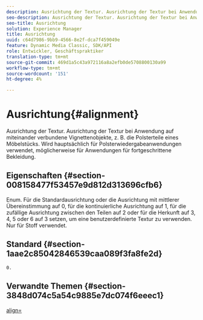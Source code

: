 ```yaml
---
description: Ausrichtung der Textur. Ausrichtung der Textur bei Anwendung auf miteinander verbundene Vignettenobjekte, z. B. die Polsterteile eines Möbelstücks. Wird hauptsächlich für Polsterwiedergabeanwendungen verwendet, möglicherweise für Anwendungen für fortgeschrittene Bekleidung.
seo-description: Ausrichtung der Textur. Ausrichtung der Textur bei Anwendung auf miteinander verbundene Vignettenobjekte, z. B. die Polsterteile eines Möbelstücks. Wird hauptsächlich für Polsterwiedergabeanwendungen verwendet, möglicherweise für Anwendungen für fortgeschrittene Bekleidung.
seo-title: Ausrichtung
solution: Experience Manager
title: Ausrichtung
uuid: c64d7986-9bb9-4566-8e2f-dca7f459049e
feature: Dynamic Media Classic, SDK/API
role: Entwickler, Geschäftspraktiker
translation-type: tm+mt
source-git-commit: 469d1a5c43a972116a8a2efb0de5708800130a99
workflow-type: tm+mt
source-wordcount: '151'
ht-degree: 4%

---
```



# Ausrichtung{#alignment}

Ausrichtung der Textur. Ausrichtung der Textur bei Anwendung auf miteinander verbundene Vignettenobjekte, z. B. die Polsterteile eines Möbelstücks. Wird hauptsächlich für Polsterwiedergabeanwendungen verwendet, möglicherweise für Anwendungen für fortgeschrittene Bekleidung.

## Eigenschaften {#section-008158477f53457e9d812d313696cfb6}

Enum. Für die Standardausrichtung oder die Ausrichtung mit mittlerer Übereinstimmung auf 0, für die kontinuierliche Ausrichtung auf 1, für die zufällige Ausrichtung zwischen den Teilen auf 2 oder für die Herkunft auf 3, 4, 5 oder 6 auf 3 setzen, um eine benutzerdefinierte Textur zu verwenden. Nur für Stoff verwendet.

## Standard {#section-1aae2c85042846539caa089f3fa8fe2d}

`0.`

## Verwandte Themen {#section-3848d074c5a54c9885e7dc074f6eeec1}

[align=](../../../../../ir-api/http-protocol/image-rendering-api-ref/c-ir-http-protocol-ref/c-ir-http-protocol-command-reference/r-ir-align.md#reference-4d63baa522ce42f9b15167ba34c5c6a7)
